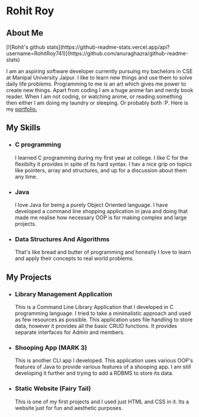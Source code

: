 <h1>Rohit Roy</h1>
<h2>About Me</h2>
[![Rohit's github stats](https://github-readme-stats.vercel.app/api?username=RohitRoy741)](https://github.com/anuraghazra/github-readme-stats)
<p>I am an aspiring software developer currently pursuing my bachelors in CSE at Manipal University Jaipur.
  I like to learn new things and use them to solve daily life problems. Programming to me is an art which gives me power to create
  new things. Apart from coding I am a huge anime fan and nerdy book reader. When I am not coding, or watching anime, or reading something then either I am
  doing my laundry or sleeping. Or probably both :P. Here is my <a href="https://rohitroy741.github.io/RohitRoy741/">portfolio.</a></p>
<h2>My Skills</h2>
<ul>
  <li>
    <h3>C programming</h3>
    <p>I learned C programming during my first year at college. I like C for the flexibilty it provides in spite of its hard syntax. I hav a nice grip on topics like pointers,             array and structures, and up for a discussion about them any time.</p>
  </li>
  <li>
    <h3>Java</h3>
    <p>I love Java for being a purely Object Oriented language. I have developed a command line shopping application in java and doing that made me realise how necessary OOP is for making complex and large projects.</p>
  </li>
  <li>
    <h3>Data Structures And Algorithms</h3>
    <p> That's like bread and butter of programming and honestly I love to learn and apply their concepts to real world problems.</p>
  </li>
  </ul>
  <h2>My Projects</h2>
<ul>
  <li>
    <h3>Library Management Application</h3>
    <p>This is a Command Line Library Application that I developed in C programming language. I tried to take a minimalistic approach and used as few resources as possible. This application uses file handling to store data, however it provides all the basic CRUD functions. It provides separate interfaces for Admin and members.</p>
  </li>
  <li>
    <h3>Shooping App (MARK 3)</h3>
    <p>This is another CLI app I developed. This application uses various OOP's features of Java to provide various features of a shooping app. I am still developing it further and trying to add a RDBMS to store its data.</p>
  </li>
  <li>
    <h3>Static Website (Fairy Tail)</h3>
    <p> This is one of my first projects and I used just HTML and CSS in it. Its a website just for fun and aesthetic purposes.</p>
  </li>
